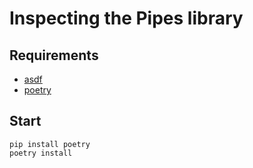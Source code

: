 # Inspecting the Pipes library

## Requirements
- [asdf](https://asdf-vm.com/)
- [poetry](https://python-poetry.org/)

## Start

```
pip install poetry
poetry install
```
